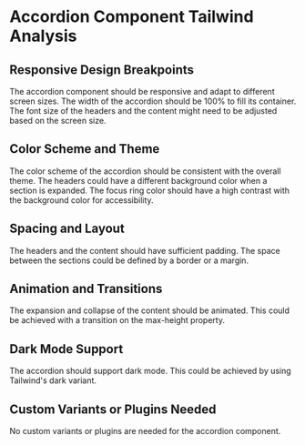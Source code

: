 # Accordion Component Tailwind Analysis

## Responsive Design Breakpoints

The accordion component should be responsive and adapt to different screen sizes. The width of the accordion should be 100% to fill its container. The font size of the headers and the content might need to be adjusted based on the screen size.

## Color Scheme and Theme

The color scheme of the accordion should be consistent with the overall theme. The headers could have a different background color when a section is expanded. The focus ring color should have a high contrast with the background color for accessibility.

## Spacing and Layout

The headers and the content should have sufficient padding. The space between the sections could be defined by a border or a margin.

## Animation and Transitions

The expansion and collapse of the content should be animated. This could be achieved with a transition on the max-height property.

## Dark Mode Support

The accordion should support dark mode. This could be achieved by using Tailwind's dark variant.

## Custom Variants or Plugins Needed

No custom variants or plugins are needed for the accordion component.